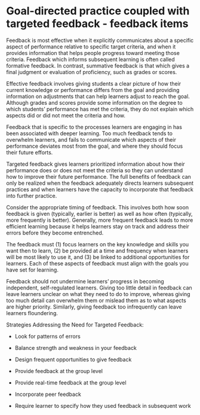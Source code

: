 # Goal-directed practice coupled with targeted feedback - feedback items

Feedback is most effective when it explicitly communicates about a specific aspect of performance relative to specific target criteria, and when it provides information that helps people progress toward meeting those criteria. Feedback which informs subsequent learning is often called formative feedback. In contrast, summative feedback is that which gives a final judgment or evaluation of proficiency, such as grades or scores. 

Effective feedback involves giving students a clear picture of how their current knowledge or performance differs from the goal and providing information on adjustments that can help learners adjust to reach the goal.  Although grades and scores provide some information on the degree to which students’ performance has met the criteria, they do not explain which aspects did or did not meet the criteria and how. 

Feedback that is specific to the processes learners are engaging in has been associated with deeper learning. Too much feedback tends to overwhelm learners, and fails to communicate which aspects of their performance deviates most from the goal, and where they should focus their future efforts.  

Targeted feedback gives learners prioritized information about how their performance does or does not meet the criteria so they can understand how to improve their future performance. The full benefits of feedback can only be realized when the feedback adequately directs learners subsequent practices and when learners have the capacity to incorporate that feedback into further practice.

Consider the appropriate timing of feedback. This involves both how soon feedback is given (typically, earlier is better) as well as how often (typically, more frequently is better).   Generally, more frequent feedback leads to more efficient learning because it helps learners stay on track and address their errors before they become entrenched. 

The feedback must (1) focus learners on the key knowledge and skills you want then to learn, (2) be provided at a time and frequency when learners will be most likely to use it, and (3) be linked to additional opportunities for learners.  Each of these aspects of feedback must align with the goals you have set for learning.  

Feedback should not undermine learners’ progress in becoming independent, self-regulated learners. Giving too little detail in feedback can leave learners unclear on what they need to do to improve, whereas giving too much detail can overwhelm them or mislead them as to what aspects are higher priority. Similarly, giving feedback too infrequently can leave learners floundering. 

Strategies Addressing the Need for Targeted Feedback:

* Look for patterns of errors 

* Balance strength and weakness in your feedback

* Design frequent opportunities to give feedback

* Provide feedback at the group level

* Provide real-time feedback at the group level

* Incorporate peer feedback

* Require learner to specify how they used feedback in subsequent work

